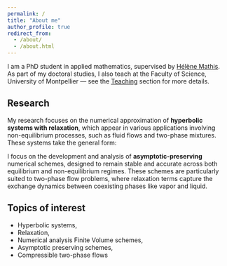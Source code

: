 ```yaml
---
permalink: /
title: "About me"
author_profile: true
redirect_from: 
  - /about/
  - /about.html
---
```


<!-- ## About -->

I am a PhD student in applied mathematics, supervised by [Hélène Mathis](https://imag.umontpellier.fr/~mathis/).  
As part of my doctoral studies, I also teach at the Faculty of Science, University of Montpellier — see the [Teaching](https://christinamahmoud.github.io/teaching/) section for more details.
## Research

<!-- Research interests
====== -->
My research focuses on the numerical approximation of **hyperbolic systems with relaxation**, which appear in various applications involving non-equilibrium processes, such as fluid flows and two-phase mixtures. These systems take the general form:
<!-- <div style="text-align:center;">
$$
\partial_t \mathbf{W} + \partial_x \mathbf{f}(\mathbf{W}) = \frac{1}{\varepsilon} \mathbf{R}(\mathbf{W}),
$$
</div> -->
<!-- where $$\mathbf{W}$$ is the vector of conserved variables, $$\mathbf{f}(\mathbf{W})$$ is the flux function, and $$\mathbf{R}(\mathbf{W})$$ represents a relaxation source term. -->
<!-- The parameter $$\varepsilon > 0$$ induces multiscale dynamics and presents major challenges for the design of robust numerical methods. -->
I focus on the development and analysis of **asymptotic-preserving** numerical schemes, designed to remain stable and accurate across both equilibrium and non-equilibrium regimes. These schemes are particularly suited to two-phase flow problems, where relaxation terms capture the exchange dynamics between coexisting phases like vapor and liquid.

## Topics of interest

- Hyperbolic systems,
- Relaxation,
- Numerical analysis Finite Volume schemes, 
- Asymptotic preserving schemes,
- Compressible two-phase flows

<!-- <div style="text-align:center;">
$$
\partial_t u + \partial_x f(u) = 0
$$
</div> -->

<!-- Research interests
======

blabla
<b>blabla</b> <br>
**blabla**
<i>blable</i><br>
*blabla* -->

<!-- ## ![lebanon](images/lebanon.jpg) -->

<!-- How to contact me
======
1. Register a GitHub account if you don't have one and confirm your e-mail (required!)
1. Fork [this template](https://github.com/academicpages/academicpages.github.io) by clicking the "Use this template" button in the top right. 
1. Go to the repository's settings (rightmost item in the tabs that start with "Code", should be below "Unwatch"). Rename the repository "[your GitHub username].github.io", which will also be your website's URL.
1. Set site-wide configuration and create content & metadata (see below -- also see [this set of diffs](http://archive.is/3TPas) showing what files were changed to set up [an example site](https://getorg-testacct.github.io) for a user with the username "getorg-testacct")
1. Upload any files (like PDFs, .zip files, etc.) to the files/ directory. They will appear at https://[your GitHub username].github.io/files/example.pdf.  
1. Check status by going to the repository settings, in the "GitHub pages" section

Site-wide configuration
------
The main configuration file for the site is in the base directory in [_config.yml](https://github.com/academicpages/academicpages.github.io/blob/master/_config.yml), which defines the content in the sidebars and other site-wide features. You will need to replace the default variables with ones about yourself and your site's github repository. The configuration file for the top menu is in [_data/navigation.yml](https://github.com/academicpages/academicpages.github.io/blob/master/_data/navigation.yml). For example, if you don't have a portfolio or blog posts, you can remove those items from that navigation.yml file to remove them from the header.  -->

